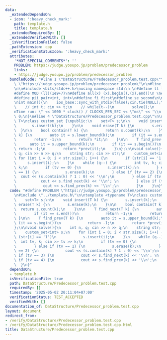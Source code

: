 ```yaml
---
data:
  _extendedDependsOn:
  - icon: ':heavy_check_mark:'
    path: template.h
    title: template.h
  _extendedRequiredBy: []
  _extendedVerifiedWith: []
  _isVerificationFailed: false
  _pathExtension: cpp
  _verificationStatusIcon: ':heavy_check_mark:'
  attributes:
    '*NOT_SPECIAL_COMMENTS*': ''
    PROBLEM: https://judge.yosupo.jp/problem/predecessor_problem
    links:
    - https://judge.yosupo.jp/problem/predecessor_problem
  bundledCode: "#line 1 \"DataStructure/Predecessor_problem.test.cpp\"\n#define PROBLEM\
    \ \"https://judge.yosupo.jp/problem/predecessor_problem\"\n\n#line 2 \"template.h\"\
    \n\n#include <bits/stdc++.h>\nusing namespace std;\n \n#define ll long long\n\
    #define MOD (ll)(1e9+7)\n#define all(x) (x).begin(),(x).end()\n \n#define vi vector<int>\n\
    #define pii pair<int, int>\n#define fi first\n#define se second\n\nvoid solve();\n\
    \nint main(){\n    ios_base::sync_with_stdio(false);cin.tie(NULL);\n    // cin.exceptions(cin.failbit);\n\
    \    // int t; cin >> t;\n    // while(t--)\n        solve();\n    cerr << \"\\\
    nTime run: \" << 1000 * clock() / CLOCKS_PER_SEC << \"ms\" << '\\n';\n    return\
    \ 0;\n}\n#line 4 \"DataStructure/Predecessor_problem.test.cpp\"\n\ntemplate <typename\
    \ T>\nclass custom_set {\npublic:\n    set<T> s;\n\n    void insert(T k) {\n \
    \       s.insert(k);\n    }\n\n    void erase(T k) {\n        s.erase(k);\n  \
    \  }\n\n    bool contain(T k) {\n        return s.count(k);\n    }\n\n    T find_next(T\
    \ k) {\n        auto it = s.lower_bound(k);\n        if (it == s.end())\n    \
    \        return -1;\n        return *it;\n    }\n\n    T find_prev(T k) {\n  \
    \      auto it = s.upper_bound(k);\n        if (it == s.begin())\n           \
    \ return -1;\n        return *prev(it);\n    }\n};\n\nvoid solve(){\n    int n,\
    \ q; cin >> n >> q;\n    string str; cin >> str;\n    custom_set<int> s;\n   \
    \ for (int i = 0; i < str.size(); i++) {\n        if (str[i] == '1')\n       \
    \     s.insert(i);\n    }\n    while (q--) {\n        int tv, k; cin >> tv >>\
    \ k;\n        if (tv == 0) {\n            s.insert(k);\n        } else if (tv\
    \ == 1) {\n            s.erase(k);\n        } else if (tv == 2) {\n          \
    \  cout << (s.contain(k) ? 1 : 0) << '\\n';\n        } else if (tv == 3) {\n \
    \           cout << s.find_next(k) << '\\n'; \n        } else if (tv == 4) {\n\
    \            cout << s.find_prev(k) << '\\n';\n        }\n    }\n}\n"
  code: "#define PROBLEM \"https://judge.yosupo.jp/problem/predecessor_problem\"\n\
    \n#include \"../template.h\"\n\ntemplate <typename T>\nclass custom_set {\npublic:\n\
    \    set<T> s;\n\n    void insert(T k) {\n        s.insert(k);\n    }\n\n    void\
    \ erase(T k) {\n        s.erase(k);\n    }\n\n    bool contain(T k) {\n      \
    \  return s.count(k);\n    }\n\n    T find_next(T k) {\n        auto it = s.lower_bound(k);\n\
    \        if (it == s.end())\n            return -1;\n        return *it;\n   \
    \ }\n\n    T find_prev(T k) {\n        auto it = s.upper_bound(k);\n        if\
    \ (it == s.begin())\n            return -1;\n        return *prev(it);\n    }\n\
    };\n\nvoid solve(){\n    int n, q; cin >> n >> q;\n    string str; cin >> str;\n\
    \    custom_set<int> s;\n    for (int i = 0; i < str.size(); i++) {\n        if\
    \ (str[i] == '1')\n            s.insert(i);\n    }\n    while (q--) {\n      \
    \  int tv, k; cin >> tv >> k;\n        if (tv == 0) {\n            s.insert(k);\n\
    \        } else if (tv == 1) {\n            s.erase(k);\n        } else if (tv\
    \ == 2) {\n            cout << (s.contain(k) ? 1 : 0) << '\\n';\n        } else\
    \ if (tv == 3) {\n            cout << s.find_next(k) << '\\n'; \n        } else\
    \ if (tv == 4) {\n            cout << s.find_prev(k) << '\\n';\n        }\n  \
    \  }\n}"
  dependsOn:
  - template.h
  isVerificationFile: true
  path: DataStructure/Predecessor_problem.test.cpp
  requiredBy: []
  timestamp: '2025-05-02 20:11:04+07:00'
  verificationStatus: TEST_ACCEPTED
  verifiedWith: []
documentation_of: DataStructure/Predecessor_problem.test.cpp
layout: document
redirect_from:
- /verify/DataStructure/Predecessor_problem.test.cpp
- /verify/DataStructure/Predecessor_problem.test.cpp.html
title: DataStructure/Predecessor_problem.test.cpp
---
```

